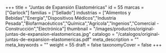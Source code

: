+++
title = "Juntas de Expansión Elastoméricas"
id = 55
marcas = ["Garlock"]
familias = ["Sellado"]
industrias = ["Alimentos y Bebidas","Energía","Dispositivos Médicos","Industria Pesada","Biofarmacéuticos","Química","Agrícola","Ingenios","Comercial - Construcción","Electrónica"]
thumbnail = "/images/productos/original-juntas-de-expansion-elastomericas.jpg"
catalogo = "/catalogos/original-juntas-de-expansion-elastomericas.pdf"
meta_description = ""
meta_keywords = ""
weight = 55
draft = false
taxonomyCover = false
+++
